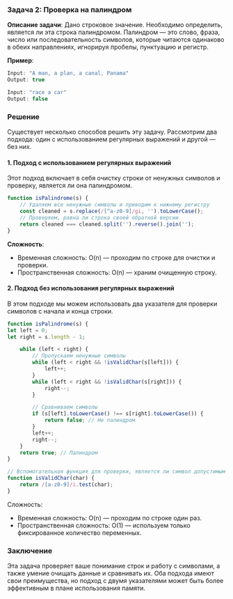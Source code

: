 
### Задача 2: **Проверка на палиндром**

**Описание задачи**:
Дано строковое значение. Необходимо определить, является ли эта строка палиндромом. Палиндром — это слово, фраза, число или последовательность символов, которые читаются одинаково в обеих направлениях, игнорируя пробелы, пунктуацию и регистр.

**Пример**:
```javascript
Input: "A man, a plan, a canal, Panama"
Output: true

Input: "race a car"
Output: false
```

### Решение

Существует несколько способов решить эту задачу. Рассмотрим два подхода: один с использованием регулярных выражений и другой — без них.

#### 1. Подход с использованием регулярных выражений

Этот подход включает в себя очистку строки от ненужных символов и проверку, является ли она палиндромом.

```javascript
function isPalindrome(s) {
    // Удаляем все ненужные символы и приводим к нижнему регистру
    const cleaned = s.replace(/[^a-z0-9]/gi, '').toLowerCase();
    // Проверяем, равна ли строка своей обратной версии
    return cleaned === cleaned.split('').reverse().join('');
}
```

**Сложность**:
- Временная сложность: O(n) — проходим по строке для очистки и проверки.
- Пространственная сложность: O(n) — храним очищенную строку.


#### 2. Подход без использования регулярных выражений

В этом подходе мы можем использовать два указателя для проверки символов с начала и конца строки.
```js
function isPalindrome(s) {
let left = 0;
let right = s.length - 1;

    while (left < right) {
        // Пропускаем ненужные символы
        while (left < right && !isValidChar(s[left])) {
            left++;
        }
        while (left < right && !isValidChar(s[right])) {
            right--;
        }

        // Сравниваем символы
        if (s[left].toLowerCase() !== s[right].toLowerCase()) {
            return false; // Не палиндром
        }
        left++;
        right--;
    }
    return true; // Палиндром
}

// Вспомогательная функция для проверки, является ли символ допустимым
function isValidChar(char) {
    return /[a-z0-9]/i.test(char);
}
```

Сложность:
- Временная сложность: O(n) — проходим по строке один раз.
- Пространственная сложность: O(1) — используем только фиксированное количество переменных.

### Заключение

Эта задача проверяет ваше понимание строк и работу с символами, а также умение очищать данные и сравнивать их. Оба подхода имеют свои преимущества, но подход с двумя указателями может быть более эффективным в плане использования памяти.
